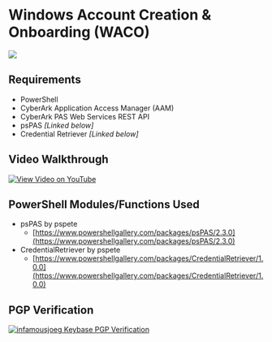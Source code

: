# Windows Account Creation & Onboarding (WACO)

![](https://vignette.wikia.nocookie.net/animaniacs/images/0/0d/Wakko_Warner.png/revision/latest?cb=20130118164509)

## Requirements

* PowerShell
* CyberArk Application Access Manager (AAM)
* CyberArk PAS Web Services REST API
* psPAS _[Linked below]_
* Credential Retriever _[Linked below]_

## Video Walkthrough

[![View Video on YouTube](https://img.youtube.com/vi/C_F4z5GITws/0.jpg)](https://www.youtube.com/watch?v=C_F4z5GITws)

## PowerShell Modules/Functions Used

* psPAS by pspete
  * [https://www.powershellgallery.com/packages/psPAS/2.3.0](https://www.powershellgallery.com/packages/psPAS/2.3.0)
* CredentialRetriever by pspete
  * [https://www.powershellgallery.com/packages/CredentialRetriever/1.0.0](https://www.powershellgallery.com/packages/CredentialRetriever/1.0.0)

## PGP Verification

[![infamousjoeg Keybase PGP Verification](https://badgen.net/keybase/pgp/infamousjoeg)](https://keybase.io/infamousjoeg)
